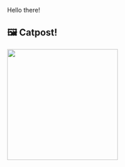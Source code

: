 Hello there!



## 🖼️ Catpost!

<sub>
    <img src="https://cdn2.thecatapi.com/images/5jf.jpg" height="256">
</sub>

